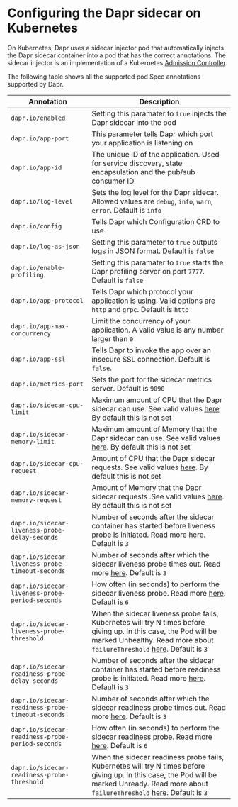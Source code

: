 # Configuring the Dapr sidecar on Kubernetes

On Kubernetes, Dapr uses a sidecar injector pod that automatically injects the Dapr sidecar container into a pod that has the correct annotations.
The sidecar injector is an implementation of a Kubernetes [Admission Controller](https://kubernetes.io/docs/reference/access-authn-authz/admission-controllers/). 

The following table shows all the supported pod Spec annotations supported by Dapr.

| Annotation          | Description 
| ----------------------------------- | -------------- |
| `dapr.io/enabled`   | Setting this paramater to `true` injects the Dapr sidecar into the pod
| `dapr.io/app-port`   | This parameter tells Dapr which port your application is listening on
| `dapr.io/app-id`   | The unique ID of the application. Used for service discovery, state encapsulation and the pub/sub consumer ID
| `dapr.io/log-level`   | Sets the log level for the Dapr sidecar. Allowed values are `debug`, `info`, `warn`, `error`. Default is `info`
| `dapr.io/config`   | Tells Dapr which Configuration CRD to use
| `dapr.io/log-as-json`   | Setting this parameter to `true` outputs logs in JSON format. Default is `false`
| `dapr.io/enable-profiling`   | Setting this paramater to `true` starts the Dapr profiling server on port `7777`. Default is `false`
| `dapr.io/app-protocol`   | Tells Dapr which protocol your application is using. Valid options are `http` and `grpc`. Default is `http`
| `dapr.io/app-max-concurrency`   | Limit the concurrency of your application. A valid value is any number larger than `0`
| `dapr.io/app-ssl`   | Tells Dapr to invoke the app over an insecure SSL connection. Default is `false`.
| `dapr.io/metrics-port`   | Sets the port for the sidecar metrics server. Default is `9090`
| `dapr.io/sidecar-cpu-limit`   | Maximum amount of CPU that the Dapr sidecar can use. See valid values [here](https://kubernetes.io/docs/tasks/administer-cluster/manage-resources/quota-memory-cpu-namespace/). By default this is not set
| `dapr.io/sidecar-memory-limit`   | Maximum amount of Memory that the Dapr sidecar can use. See valid values [here](https://kubernetes.io/docs/tasks/administer-cluster/manage-resources/quota-memory-cpu-namespace/). By default this is not set
| `dapr.io/sidecar-cpu-request`   | Amount of CPU that the Dapr sidecar requests. See valid values [here](https://kubernetes.io/docs/tasks/administer-cluster/manage-resources/quota-memory-cpu-namespace/). By default this is not set
| `dapr.io/sidecar-memory-request`   | Amount of Memory that the Dapr sidecar requests .See valid values [here](https://kubernetes.io/docs/tasks/administer-cluster/manage-resources/quota-memory-cpu-namespace/). By default this is not set
| `dapr.io/sidecar-liveness-probe-delay-seconds`   | Number of seconds after the sidecar container has started before liveness probe is initiated. Read more [here](https://kubernetes.io/docs/tasks/configure-pod-container/configure-liveness-readiness-startup-probes/#configure-probes). Default is `3`
| `dapr.io/sidecar-liveness-probe-timeout-seconds`   | Number of seconds after which the sidecar liveness probe times out. Read more [here](https://kubernetes.io/docs/tasks/configure-pod-container/configure-liveness-readiness-startup-probes/#configure-probes). Default is `3`
| `dapr.io/sidecar-liveness-probe-period-seconds`   | How often (in seconds) to perform the sidecar liveness probe. Read more [here](https://kubernetes.io/docs/tasks/configure-pod-container/configure-liveness-readiness-startup-probes/#configure-probes). Default is `6`
| `dapr.io/sidecar-liveness-probe-threshold`   | When the sidecar liveness probe fails, Kubernetes will try N times before giving up. In  this case, the Pod will be marked Unhealthy. Read more about `failureThreshold` [here](https://kubernetes.io/docs/tasks/configure-pod-container/configure-liveness-readiness-startup-probes/#configure-probes). Default is `3`
| `dapr.io/sidecar-readiness-probe-delay-seconds`   | Number of seconds after the sidecar container has started before readiness probe is initiated. Read more [here](https://kubernetes.io/docs/tasks/configure-pod-container/configure-liveness-readiness-startup-probes/#configure-probes). Default is `3`
| `dapr.io/sidecar-readiness-probe-timeout-seconds`   | Number of seconds after which the sidecar readiness probe times out. Read more [here](https://kubernetes.io/docs/tasks/configure-pod-container/configure-liveness-readiness-startup-probes/#configure-probes). Default is `3`
| `dapr.io/sidecar-readiness-probe-period-seconds`   | How often (in seconds) to perform the sidecar readiness probe. Read more [here](https://kubernetes.io/docs/tasks/configure-pod-container/configure-liveness-readiness-startup-probes/#configure-probes). Default is `6`
| `dapr.io/sidecar-readiness-probe-threshold`   | When the sidecar readiness probe fails, Kubernetes will try N times before giving up. In  this case, the Pod will be marked Unready. Read more about `failureThreshold` [here](https://kubernetes.io/docs/tasks/configure-pod-container/configure-liveness-readiness-startup-probes/#configure-probes). Default is `3`
